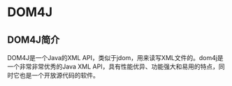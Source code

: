 # DOM4J
## DOM4J简介
DOM4J是一个Java的XML API，类似于jdom，用来读写XML文件的。dom4j是一个非常非常优秀的Java XML API，具有性能优异、功能强大和易用的特点，同时它也是一个开放源代码的软件。
